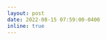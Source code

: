 ```yaml
---
layout: post
date: 2022-08-15 07:59:00-0400
inline: true
---
```


<!-- One paper accepted by IEEE GLOBECOM 2022. -->

